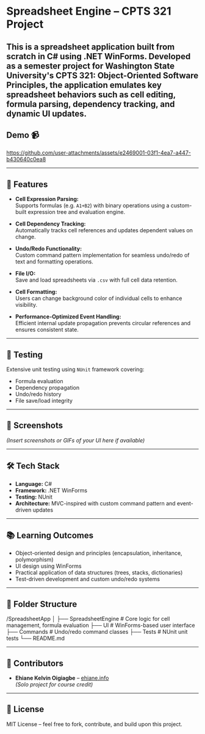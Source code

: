 # Spreadsheet Engine – CPTS 321 Project

This is a spreadsheet application built from scratch in C# using .NET WinForms. Developed as a semester project for Washington State University's **CPTS 321: Object-Oriented Software Principles**, the application emulates key spreadsheet behaviors such as cell editing, formula parsing, dependency tracking, and dynamic UI updates.
---
## Demo 📹
https://github.com/user-attachments/assets/e2469001-03f1-4ea7-a447-b430640c0ea8

---




## 🚀 Features

- **Cell Expression Parsing:**  
  Supports formulas (e.g. `A1+B2`) with binary operations using a custom-built expression tree and evaluation engine.

- **Cell Dependency Tracking:**  
  Automatically tracks cell references and updates dependent values on change.

- **Undo/Redo Functionality:**  
  Custom command pattern implementation for seamless undo/redo of text and formatting operations.

- **File I/O:**  
  Save and load spreadsheets via `.csv` with full cell data retention.

- **Cell Formatting:**  
  Users can change background color of individual cells to enhance visibility.

- **Performance-Optimized Event Handling:**  
  Efficient internal update propagation prevents circular references and ensures consistent state.

---

## 🧪 Testing

Extensive unit testing using `NUnit` framework covering:
- Formula evaluation
- Dependency propagation
- Undo/redo history
- File save/load integrity

---

## 📸 Screenshots

*(Insert screenshots or GIFs of your UI here if available)*

---

## 🛠️ Tech Stack

- **Language:** C#  
- **Framework:** .NET WinForms  
- **Testing:** NUnit  
- **Architecture:** MVC-inspired with custom command pattern and event-driven updates

---

## 📚 Learning Outcomes

- Object-oriented design and principles (encapsulation, inheritance, polymorphism)  
- UI design using WinForms  
- Practical application of data structures (trees, stacks, dictionaries)  
- Test-driven development and custom undo/redo systems

---

## 📁 Folder Structure

/SpreadsheetApp
│
├── SpreadsheetEngine # Core logic for cell management, formula evaluation
├── UI # WinForms-based user interface
├── Commands # Undo/redo command classes
├── Tests # NUnit unit tests
└── README.md



---

## 🤝 Contributors

- **Ehiane Kelvin Oigiagbe** – [ehiane.info](http://www.ehiane.info)  
*(Solo project for course credit)*

---

## 📄 License

MIT License – feel free to fork, contribute, and build upon this project.
